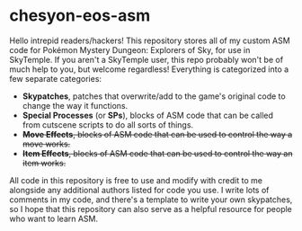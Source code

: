 # chesyon-eos-asm
Hello intrepid readers/hackers! This repository stores all of my custom ASM code for Pokémon Mystery Dungeon: Explorers of Sky, for use in SkyTemple. If you aren't a SkyTemple user, this repo probably won't be of much help to you, but welcome regardless!
Everything is categorized into a few separate categories:
* **Skypatches**, patches that overwrite/add to the game's original code to change the way it functions.
* **Special Processes** (or **SPs**), blocks of ASM code that can be called from cutscene scripts to do all sorts of things.
* ~~**Move Effects**, blocks of ASM code that can be used to control the way a move works.~~
* ~~**Item Effects**, blocks of ASM code that can be used to control the way an item works.~~

All code in this repository is free to use and modify with credit to me alongside any additional authors listed for code you use.
I write lots of comments in my code, and there's a template to write your own skypatches, so I hope that this repository can also serve as a helpful resource for people who want to learn ASM.
